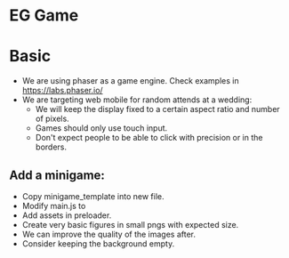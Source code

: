 # EG Game

# Basic
* We are using phaser as a game engine. Check examples in https://labs.phaser.io/
* We are targeting web mobile for random attends at a wedding:
  * We will keep the display fixed to a certain aspect ratio and number of pixels.
  * Games should only use touch input.
  * Don't expect people to be able to click with precision or in the borders.

## Add a minigame:
* Copy minigame_template into new file.
* Modify main.js to 
* Add assets in preloader.
* Create very basic figures in small pngs with expected size.
* We can improve the quality of the images after.
* Consider keeping the background empty.

